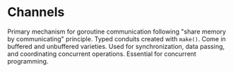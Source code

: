 # Channels

Primary mechanism for goroutine communication following "share memory by communicating" principle. Typed conduits created with `make()`. Come in buffered and unbuffered varieties. Used for synchronization, data passing, and coordinating concurrent operations. Essential for concurrent programming.